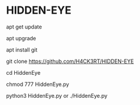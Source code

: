 # HIDDEN-EYE
apt get update 

apt upgrade 

apt install git 

git clone https://github.com/H4CK3RT/HIDDEN-EYE


cd HiddenEye

chmod 777 HiddenEye.py

python3 HiddenEye.py or ./HiddenEye.py

